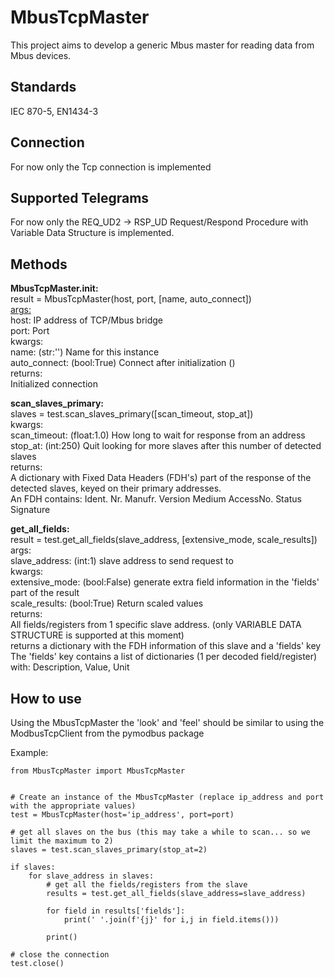 # MbusTcpMaster
This project aims to develop a generic Mbus master for reading data from Mbus devices.

## Standards
IEC 870-5, EN1434-3

## Connection
For now only the Tcp connection is implemented

## Supported Telegrams
For now only the REQ_UD2 → RSP_UD Request/Respond Procedure with Variable Data Structure is implemented.

## Methods
**MbusTcpMaster.__init__:**  
        result = MbusTcpMaster(host, port, [name, auto_connect])  
<ins>args:</ins>  
        host:           IP address of TCP/Mbus bridge  
        port:           Port  
kwargs:  
        name:           (str:'')        Name for this instance  
        auto_connect:   (bool:True)     Connect after initialization ()  
returns:  
        Initialized connection  
        
**scan_slaves_primary:**  
        slaves = test.scan_slaves_primary([scan_timeout, stop_at])  
kwargs:  
        scan_timeout:   (float:1.0)     How long to wait for response from an address  
        stop_at:        (int:250)       Quit looking for more slaves after this number of detected slaves  
returns:  
        A dictionary with Fixed Data Headers (FDH's) part of the response of the detected slaves, keyed on their primary addresses.  
        An FDH contains: Ident. Nr. Manufr. Version Medium AccessNo. Status Signature  
  
**get_all_fields:**  
        result = test.get_all_fields(slave_address, [extensive_mode, scale_results])  
args:  
        slave_address:  (int:1)         slave address to send request to  
kwargs:  
        extensive_mode: (bool:False)    generate extra field information in the 'fields' part of the result  
        scale_results:  (bool:True)     Return scaled values  
returns:  
        All fields/registers from 1 specific slave address. (only VARIABLE DATA STRUCTURE is supported at this moment)  
        returns a dictionary with the FDH information of this slave and a 'fields' key  
        The 'fields' key contains a list of dictionaries (1 per decoded field/register) with: Description, Value, Unit  
        

## How to use
Using the MbusTcpMaster the 'look' and 'feel' should be similar to using the ModbusTcpClient from the pymodbus package

Example:

```
from MbusTcpMaster import MbusTcpMaster


# Create an instance of the MbusTcpMaster (replace ip_address and port with the appropriate values)
test = MbusTcpMaster(host='ip_address', port=port)

# get all slaves on the bus (this may take a while to scan... so we limit the maximum to 2)
slaves = test.scan_slaves_primary(stop_at=2)

if slaves:
    for slave_address in slaves:
        # get all the fields/registers from the slave
        results = test.get_all_fields(slave_address=slave_address)
        
        for field in results['fields']:
            print(' '.join(f'{j}' for i,j in field.items()))
            
        print()

# close the connection
test.close()

```



